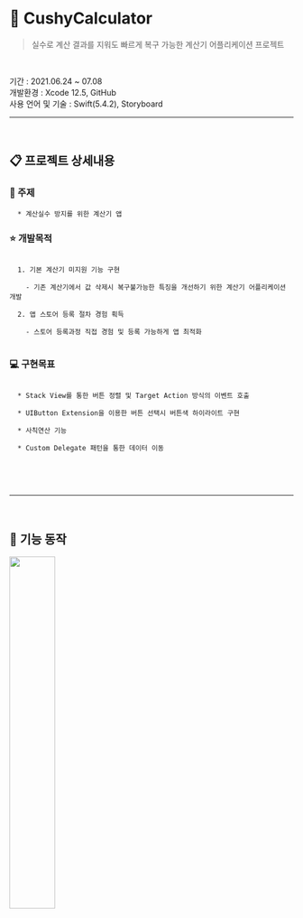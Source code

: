 # 🔢 CushyCalculator

> 실수로 계산 결과를 지워도 빠르게 복구 가능한 계산기 어플리케이션 프로젝트
<br>

기간 : 2021.06.24 ~ 07.08 <br>
개발환경 : Xcode 12.5, GitHub <br>
사용 언어 및 기술 : Swift(5.4.2), Storyboard <br>
 
------------------------------------------------------------------------

<br>
 
## 📋 프로젝트 상세내용
 
### 📍 주제
```
  * 계산실수 방지를 위한 계산기 앱
```

 
### ⭐ 개발목적
```
 
  1. 기본 계산기 미지원 기능 구현 
  
    - 기존 계산기에서 값 삭제시 복구불가능한 특징을 개선하기 위한 계산기 어플리케이션 개발 
    
  2. 앱 스토어 등록 절차 경험 획득
 
    - 스토어 등록과정 직접 경험 및 등록 가능하게 앱 최적화
 
```

 
### 💻 구현목표
```

  * Stack View를 통한 버튼 정렬 및 Target Action 방식의 이벤트 호출
  
  * UIButton Extension을 이용한 버튼 선택시 버튼색 하이라이트 구현
  
  * 사칙연산 기능
  
  * Custom Delegate 패턴을 통한 데이터 이동
  
```
<br>
<br>

----------
<br>

 
## 📱 기능 동작

<img width="40%" src="https://user-images.githubusercontent.com/45508297/127612761-1cd09bbe-df89-44e7-907f-73554941b4bc.gif"/>



